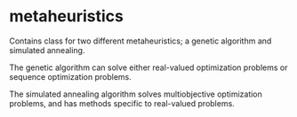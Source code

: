 # metaheuristics

Contains class for two different metaheuristics; a genetic algorithm and simulated annealing.

The genetic algorithm can solve either real-valued optimization problems or sequence optimization problems.

The simulated annealing algorithm solves multiobjective optimization problems, and has methods specific to real-valued problems. 
